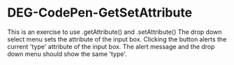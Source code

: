 # DEG-CodePen-GetSetAttribute

This is an exercise to use .getAttribute() and .setAttribute()
The drop down select menu sets the attribute of the input box.
Clicking the button alerts the current 'type' attribute of the input box. 
The alert message and the drop down menu should show the same 'type'.
